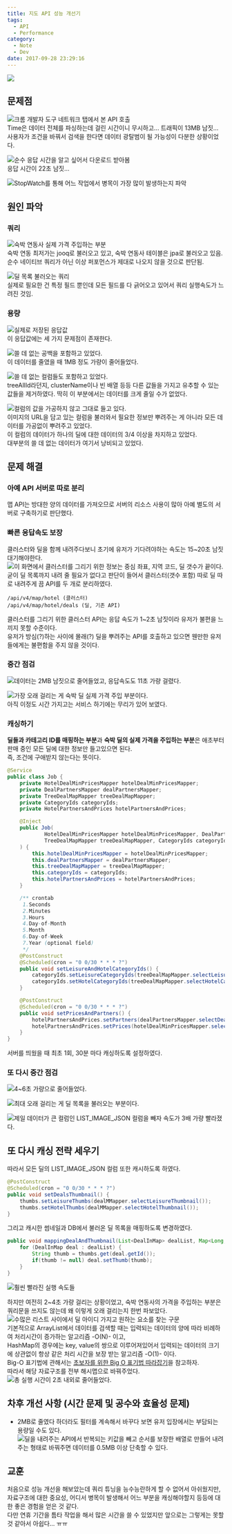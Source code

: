 ```yaml
---
title: 지도 API 성능 개선기
tags:
  - API
  - Performance
category:
  - Note
  - Dev
date: 2017-09-28 23:29:16
---
```


![](thumb.png)  

## 문제점
![크롬 개발자 도구 네트워크 탭에서 본 API 호출](01.png)  
Time은 데이터 전체를 파싱하는데 걸린 시간이니 무시하고...
트래픽이 13MB 남짓...  
사용자가 조건을 바꿔서 검색을 한다면 데이터 광탈범이 될 가능성이 다분한 상황이었다.  

![순수 응답 시간을 알고 싶어서 다운로드 받아봄](03.png)  
응답 시간이 22초 남짓...  

![StopWatch를 통해 어느 작업에서 병목이 가장 많이 발생하는지 파악](16.png)  

## 원인 파악
### 쿼리
![숙박 연동사 실제 가격 주입하는 부분](17.png)  
숙박 연동 최저가는 jooq로 불러오고 있고, 숙박 연동사 테이블은 jpa로 불러오고 있음.  
순수 네이티브 쿼리가 아닌 이상 퍼포먼스가 제대로 나오지 않을 것으로 판단됨.  

![딜 목록 불러오는 쿼리](05.png)  
실제로 필요한 건 특정 필드 뿐인데 모든 필드를 다 긁어오고 있어서 쿼리 실행속도가 느려진 것임.  

### 용량
![실제로 저장된 응답값](08.png)  
이 응답값에는 세 가지 문제점이 존재한다.

![쓸 데 없는 공백을 포함하고 있었다.](09.png)  
이 데이터를 줄였을 때 1MB 정도 가량이 줄어들었다.

![쓸 데 없는 컬럼들도 포함하고 있었다.](10.png)  
treeAllId라던지, clusterName이나 빈 배열 등등 다른 값들을 가지고 유추할 수 있는 값들을 제거하였다.
딱히 이 부분에서는 데이터를 크게 줄일 수가 없었다.  
  
![컬럼의 값을 가공하지 않고 그대로 들고 있다.](11.png)  
이미지의 URL을 담고 있는 컬럼을 불러와서 필요한 정보만 뿌려주는 게 아니라 모든 데이터를 가공없이 뿌려주고 있었다.  
이 컬럼의 데이터가 하나의 딜에 대한 데이터의 3/4 이상을 차지하고 있었다.  
대부분의 쓸 데 없는 데이터가 여기서 낭비되고 있었다.

## 문제 해결
### 아예 API 서버로 따로 분리
맵 API는 방대한 양의 데이터를 가져오므로 서버의 리소스 사용이 많아 아예 별도의 서버로 구축하기로 판단했다.    

### 빠른 응답속도 보장
클러스터와 딜을 함께 내려주다보니 초기에 유저가 기다려야하는 속도는 15~20초 남짓 대기해야한다.    
![이 화면에서 클러스터를 그리기 위한 정보는 중심 좌표, 지역 코드, 딜 갯수가 끝이다.](12.png)  
굳이 딜 목록까지 내려 줄 필요가 없다고 판단이 들어서 클러스터(갯수 포함) 따로 딜 따로 내려주게 끔 API를 두 개로 분리하였다.  
```
/api/v4/map/hotel (클러스터)
/api/v4/map/hotel/deals (딜, 기존 API)
```
클러스터를 그리기 위한 클러스터 API는 응답 속도가 1~2초 남짓이라 유저가 불편을 느끼지 못할 수준이다.  
유저가 방심(?)하는 사이에 몰래(?) 딜을 뿌려주는 API를 호출하고 있으면 웬만한 유저들에게는 불편함을 주지 않을 것이다.  

### 중간 점검
![데이터는 2MB 남짓으로 줄어들었고, 응답속도도 11초 가량 걸렸다.](18.png)
  
![가장 오래 걸리는 게 숙박 딜 실제 가격 주입 부분이다.](19.png)  
아직 이정도 시간 가지고는 서비스 하기에는 무리가 있어 보였다.  

### 캐싱하기
**딜들과 카테고리 ID를 매핑하는 부분**과 **숙박 딜의 실제 가격을 주입하는 부분**은 애초부터 판매 중인 모든 딜에 대한 정보만 들고있으면 된다.  
즉, 조건에 구애받지 않는다는 뜻이다.  
```java
@Service
public class Job {
    private HotelDealMinPricesMapper hotelDealMinPricesMapper;
    private DealPartnersMapper dealPartnersMapper;
    private TreeDealMapMapper treeDealMapMapper;
    private CategoryIds categoryIds;
    private HotelPartnersAndPrices hotelPartnersAndPrices;

    @Inject
    public Job(
            HotelDealMinPricesMapper hotelDealMinPricesMapper, DealPartnersMapper dealPartnersMapper,
            TreeDealMapMapper treeDealMapMapper, CategoryIds categoryIds, HotelPartnersAndPrices hotelPartnersAndPrices
    ) {
        this.hotelDealMinPricesMapper = hotelDealMinPricesMapper;
        this.dealPartnersMapper = dealPartnersMapper;
        this.treeDealMapMapper = treeDealMapMapper;
        this.categoryIds = categoryIds;
        this.hotelPartnersAndPrices = hotelPartnersAndPrices;
    }

    /** crontab
     1.Seconds
     2.Minutes
     3.Hours
     4.Day-of-Month
     5.Month
     6.Day-of-Week
     7.Year (optional field)
     */
    @PostConstruct
    @Scheduled(cron = "0 0/30 * * * ?")
    public void setLeisureAndHotelCategoryIds() {
        categoryIds.setLeisureCategoryIds(treeDealMapMapper.selectLeisureCategoryId());
        categoryIds.setHotelCategoryIds(treeDealMapMapper.selectHotelCategoryId());
    }

    @PostConstruct
    @Scheduled(cron = "0 0/30 * * * ?")
    public void setPricesAndPartners() {
        hotelPartnersAndPrices.setPartners(dealPartnersMapper.selectDealPartnersAll());
        hotelPartnersAndPrices.setPrices(hotelDealMinPricesMapper.selectMinPricesAll());
    }
}
```
서버를 띄웠을 때 최초 1회, 30분 마다 캐싱하도록 설정하였다.  

### 또 다시 중간 점검
![4~6초 가량으로 줄어들었다.](20.png)  

![최대 오래 걸리는 게 딜 목록을 불러오는 부분이다.](21.png)  

![제일 데이터가 큰 컬럼인 LIST_IMAGE_JSON 컬럼을 빼자 속도가 3배 가량 빨라졌다.](26.png)

## 또 다시 캐싱 전략 세우기
따라서 모든 딜의 LIST_IMAGE_JSON 컬럼 또한 캐시하도록 하였다.  
```java
@PostConstruct
@Scheduled(cron = "0 0/30 * * * ?")
public void setDealsThumbnail() {
    thumbs.setLeisureThumbs(dealMMapper.selectLeisureThumbnail());
    thumbs.setHotelThumbs(dealMMapper.selectHotelThumbnail());
}
```

그리고 캐시한 썸네일과 DB에서 불러온 딜 목록을 매핑하도록 변경하였다.  
```java
public void mappingDealAndThumbnail(List<DealInMap> dealList, Map<Long, String> thumbs) {
    for (DealInMap deal : dealList) {
        String thumb = thumbs.get(deal.getId());
        if(thumb != null) deal.setThumb(thumb);
    }
}
```

![훨씬 빨라진 실행 속도들](27.png)

하지만 여전히 2~4초 가량 걸리는 상황이었고, 숙박 연동사의 가격을 주입하는 부분은 쿼리문을 쓰지도 않는데 왜 이렇게 오래 걸리는지 한번 파보았다.  
![수많은 리스트 사이에서 딜 아이디 가지고 원하는 요소를 찾는 구문](30.png)  
기본적으로 ArrayList에서 데이터를 검색할 때는 입력되는 데이터의 양에 따라 비례하여 처리시간이 증가하는 알고리즘 -O(N)- 이고,  
HashMap의 경우에는 key, value의 쌍으로 이루어져있어서 입력되는 데이터의 크기에 상관없이 항상 같은 처리 시간을 보장 받는 알고리즘 -O(1)- 이다.  
Big-O 표기법에 관해서는 [초보자를 위한 Big O 표기법 따라잡기](http://www.mydiyworld.net/?p=440)을 참고하자.  
따라서 해당 자료구조를 전부 해시맵으로 바꿔주었다.  
![총 실행 시간이 2초 내외로 줄어들었다.](31.png)  


## 차후 개선 사항 (시간 문제 및 공수와 효율성 문제)
* 2MB로 줄였다 하더라도 필터를 계속해서 바꾸다 보면 유저 입장에서는 부담되는 용량일 수도 있다.  
![딜을 내려주는 API에서 반복되는 키값을 빼고 순서를 보장한 배열로 만들어 내려주는 형태로 바꿔주면 데이터를 0.5MB 이상 단축할 수 있다.](15.png)    

## 교훈
처음으로 성능 개선을 해보았는데 쿼리 튜닝을 능수능란하게 할 수 없어서 아쉬웠지만,  
자료구조에 대한 중요성, 어디서 병목이 발생해서 어느 부분을 캐싱해야할지 등등에 대한 좋은 경험을 얻은 것 같다.  
다만 연휴 기간을 틈타 작업을 해서 많은 시간을 쓸 수 있었지만 앞으로는 그렇게는 못할 것 같아서 아쉽다... ㅠㅠ   